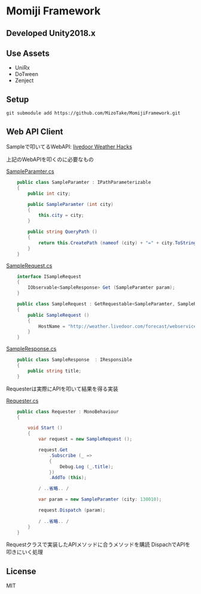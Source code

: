 # Momiji Framework

## Developed Unity2018.x

## Use Assets
- UniRx
- DoTween
- Zenject

## Setup

```
git submodule add https://github.com/MizoTake/MomijiFramework.git
```

## Web API Client

Sampleで叩いてるWebAPI: [livedoor Weather Hacks](http://weather.livedoor.com/weather_hacks/webservice)

上記のWebAPIを叩くのに必要なもの

[SampleParamter.cs](https://github.com/MizoTake/MomijiFramework/blob/master/Example/SampleRequest/Scripts/Sample/SampleParamter.cs)
```csharp:SampleParamter.cs
    public class SampleParamter : IPathParameterizable
	{
		public int city;

		public SampleParamter (int city)
		{
			this.city = city;
		}

		public string QueryPath ()
		{
			return this.CreatePath (nameof (city) + "=" + city.ToString ());
		}
	}
```

[SampleRequest.cs](https://github.com/MizoTake/MomijiFramework/blob/master/Example/SampleRequest/Scripts/Sample/SampleRequest.cs)
```csharp:SampleRequest.cs
    interface ISampleRequest
	{
		IObservable<SampleResponse> Get (SampleParamter param);
	}

	public class SampleRequest : GetRequestable<SampleParamter, SampleResponse>, ISampleRequest
	{
		public SampleRequest ()
		{
			HostName = "http://weather.livedoor.com/forecast/webservice/json/v1";
		}
	}
```

[SampleResponse.cs](https://github.com/MizoTake/MomijiFramework/blob/master/Example/SampleRequest/Scripts/Sample/SampleResponse.cs)
```csharp:SampleParamter.cs
    public class SampleResponse  : IResponsible
	{
		public string title;
	}
```

Requesterは実際にAPIを叩いて結果を得る実装

[Requester.cs](https://github.com/MizoTake/MomijiFramework/blob/master/Example/SampleRequest/Scripts/Requester.cs)
```csharp:SampleParamter.cs
    public class Requester : MonoBehaviour
    {

        void Start ()
        {
            var request = new SampleRequest ();

            request.Get 
                .Subscribe (_ =>
                {
                    Debug.Log (_.title);
                })
                .AddTo (this);

            / ..省略.. /

			var param = new SampleParamter (city: 130010);

            request.Dispatch (param);
            
            / ..省略.. /
        }
    }
```

Requestクラスで実装したAPIメソッドに合うメソッドを購読
DispachでAPIを叩きにいく処理

## License
MIT
